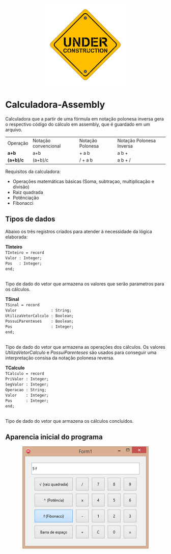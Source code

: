 <p align="center">
  <img width="256" height="256" src="/images/under_construction_PNG66.png?raw=true">
</p>

<h1>Calculadora-Assembly</h1>
Calculadora que a partir de uma fórmula em notação polonesa inversa gera o respectivo código do cálculo em assembly, que é guardado em um arquivo.

<table>
    <tr>
        <td>Operação</td>
        <td>Notação convencional</td>
        <td>Notação Polonesa</td>
        <td>Notação Polonesa Inversa</td>
    </tr>
    <tr>
        <td><b>a+b</b></td>
        <td>a+b</td>
        <td>+ a b</td>
        <td>a b +</td>
    </tr>
    <tr>
        <td><b>(a+b)/c</b></td>
        <td>(a+b)/c</td>
        <td>/ + a b</td>
        <td>a b + /</td>
    </tr>
</table>

Requisitos da calculadora:
* Operações matemáticas básicas (Soma, subtraçao, multiplicação e divisão)
* Raiz quadrada
* Potênciação
* Fibonacci

<h2>Tipos de dados</h2>

<p>Abaixo os três registros criados para atender à necessidade da lógica elaborada:</p>
<b>TInteiro</b></br>
<code>TInteiro = record</code></br>
<code>Valor : Integer;</code></br>
<code>Pos   : Integer;</code></br>
<code>end;</code></br></br>

<p>Tipo de dado do vetor que armazena os valores que serão parametros para os cálculos.</p>
<b>TSinal</b></br>
<code>TSinal = record</code></code></br>
<code>Valor               : String;</code></br>
<code>UtilizaVetorCalculo : Boolean;</code></br>
<code>PossuiParenteses    : Boolean;</code></br>
<code>Pos                 : Integer;</code></br>
<code>end;</code></br></br>

<p>Tipo de dado do vetor que armazena as operações dos cálculos. Os valores <i>UtilizaVetorCalculo</i> e <i>PossuiParenteses</i> são usados para conseguir uma interpretação consisa da notação polonesa reversa.</p>
<b>TCalculo</b></br>
<code>TCalculo = record</code></br>
<code>PriValor : Integer;</code></br>
<code>SegValor : Integer;</code></br>
<code>Operacao : String;</code></br>
<code>Valor    : Integer;</code></br>
<code>Pos      : Integer;</code></br>
<code>end;</code></br></br>

<p>Tipo de dado do vetor que armazena os cálculos concluídos.</p>

<h2>Aparencia inicial do programa</h2>
<p align="center">
  <img src="/images/raw-project.png?raw=true">
</p>
